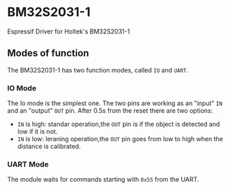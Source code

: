 # BM32S2031-1
Espressif Driver for Holtek's BM32S2031-1


## Modes of function

The BM32S2031-1 has two function modes, called `IO` and `UART`. 

### IO Mode

The Io mode is the simplest one. The two pins are working as an "input" `IN` and an "output" `OUT` pin. After 0.5s from the reset there are two options:

* `IN` is high: standar operation,the `OUT` pin is if the object is detected and low if it is not.  
* `IN` is low: leraning operation,the `OUT` pin goes from low to high when the distance is calibrated.

### UART Mode

The module waits for commands starting with `0x55` from the UART.  

